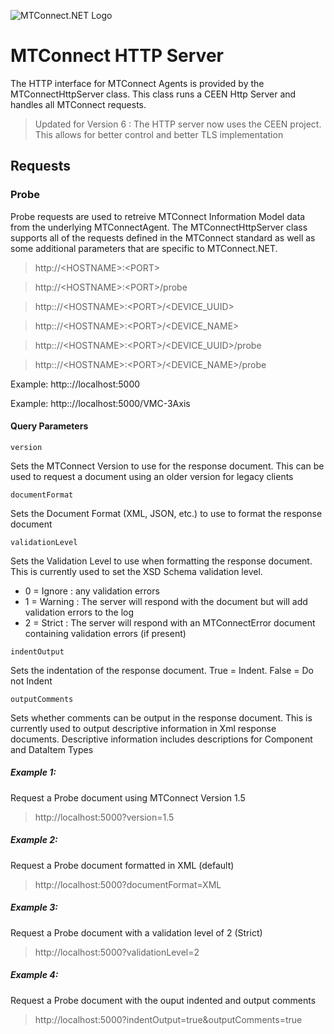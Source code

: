 ![MTConnect.NET Logo](https://raw.githubusercontent.com/TrakHound/MTConnect.NET/master/img/mtconnect-net-03-md.png) 

# MTConnect HTTP Server
The HTTP interface for MTConnect Agents is provided by the MTConnectHttpServer class. This class runs a CEEN Http Server and handles all MTConnect requests.

> Updated for Version 6 : The HTTP server now uses the CEEN project. This allows for better control and better TLS implementation

## Requests

### Probe
Probe requests are used to retreive MTConnect Information Model data from the underlying MTConnectAgent. The MTConnectHttpServer class supports all of the requests defined in the MTConnect standard as well as some additional parameters that are specific to MTConnect.NET.

> http<nolink>://\<HOSTNAME>:\<PORT>
  
> http<nolink>://\<HOSTNAME>:\<PORT>/probe
  
> http:<nolink>://\<HOSTNAME>:\<PORT>/\<DEVICE_UUID>
  
> http:<nolink>://\<HOSTNAME>:\<PORT>/\<DEVICE_NAME>
  
> http:<nolink>://\<HOSTNAME>:\<PORT>/\<DEVICE_UUID>/probe
  
> http:<nolink>://\<HOSTNAME>:\<PORT>/\<DEVICE_NAME>/probe

Example: http:<nolink>://localhost:5000
  
Example: http:<nolink>://localhost:5000/VMC-3Axis

#### Query Parameters

`version`

Sets the MTConnect Version to use for the response document. This can be used to request a document using an older version for legacy clients

`documentFormat`

Sets the Document Format (XML, JSON, etc.) to use to format the response document

`validationLevel`

Sets the Validation Level to use when formatting the response document. This is currently used to set the XSD Schema validation level. 
- 0 = Ignore : any validation errors
- 1 = Warning : The server will respond with the document but will add validation errors to the log
- 2 = Strict : The server will respond with an MTConnectError document containing validation errors (if present)

`indentOutput`

Sets the indentation of the response document. True = Indent. False = Do not Indent

`outputComments`

Sets whether comments can be output in the response document. This is currently used to output descriptive information in Xml response documents. Descriptive information includes descriptions for Component and DataItem Types

##### Example 1:
Request a Probe document using MTConnect Version 1.5

> http<nolink>://localhost:5000?version=1.5

##### Example 2:
Request a Probe document formatted in XML (default)
> http<nolink>://localhost:5000?documentFormat=XML

##### Example 3:
Request a Probe document with a validation level of 2 (Strict)
> http<nolink>://localhost:5000?validationLevel=2

##### Example 4:
Request a Probe document with the ouput indented and output comments
> http<nolink>://localhost:5000?indentOutput=true&outputComments=true
